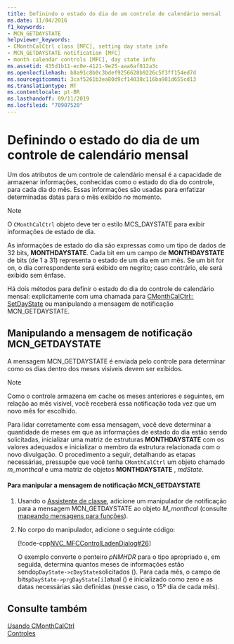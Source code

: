 ```yaml
---
title: Definindo o estado do dia de um controle de calendário mensal
ms.date: 11/04/2016
f1_keywords:
- MCN_GETDAYSTATE
helpviewer_keywords:
- CMonthCalCtrl class [MFC], setting day state info
- MCN_GETDAYSTATE notification [MFC]
- month calendar controls [MFC], day state info
ms.assetid: 435d1b11-ec0e-4121-9e25-aaa6af812a3c
ms.openlocfilehash: b8a91c8b0c3bdef9256628b9226c5f3ff154ed7d
ms.sourcegitcommit: 3caf5261b3ea80d9cf14038c116ba981d655cd13
ms.translationtype: MT
ms.contentlocale: pt-BR
ms.lasthandoff: 09/11/2019
ms.locfileid: "70907520"
---
```

# <a name="setting-the-day-state-of-a-month-calendar-control"></a>Definindo o estado do dia de um controle de calendário mensal

Um dos atributos de um controle de calendário mensal é a capacidade de armazenar informações, conhecidas como o estado do dia do controle, para cada dia do mês. Essas informações são usadas para enfatizar determinadas datas para o mês exibido no momento.

> [!NOTE]
>  O `CMonthCalCtrl` objeto deve ter o estilo MCS_DAYSTATE para exibir informações de estado de dia.

As informações de estado do dia são expressas como um tipo de dados de 32 bits, **MONTHDAYSTATE**. Cada bit em um campo de **MONTHDAYSTATE** de bits (de 1 a 31) representa o estado de um dia em um mês. Se um bit for on, o dia correspondente será exibido em negrito; caso contrário, ele será exibido sem ênfase.

Há dois métodos para definir o estado do dia do controle de calendário mensal: explicitamente com uma chamada para [CMonthCalCtrl:: SetDayState](../mfc/reference/cmonthcalctrl-class.md#setdaystate) ou manipulando a mensagem de notificação MCN_GETDAYSTATE.

## <a name="handling-the-mcn_getdaystate-notification-message"></a>Manipulando a mensagem de notificação MCN_GETDAYSTATE

A mensagem MCN_GETDAYSTATE é enviada pelo controle para determinar como os dias dentro dos meses visíveis devem ser exibidos.

> [!NOTE]
>  Como o controle armazena em cache os meses anteriores e seguintes, em relação ao mês visível, você receberá essa notificação toda vez que um novo mês for escolhido.

Para lidar corretamente com essa mensagem, você deve determinar a quantidade de meses em que as informações de estado do dia estão sendo solicitadas, inicializar uma matriz de estruturas **MONTHDAYSTATE** com os valores adequados e inicializar o membro da estrutura relacionada com o novo divulgação. O procedimento a seguir, detalhando as etapas necessárias, pressupõe que você tenha `CMonthCalCtrl` um objeto chamado *m_monthcal* e uma matriz de objetos **MONTHDAYSTATE** , *mdState*.

#### <a name="to-handle-the-mcn_getdaystate-notification-message"></a>Para manipular a mensagem de notificação MCN_GETDAYSTATE

1. Usando o [Assistente de classe](reference/mfc-class-wizard.md), adicione um manipulador de notificação para a mensagem MCN_GETDAYSTATE ao objeto *M_monthcal* (consulte [mapeando mensagens para funções](../mfc/reference/mapping-messages-to-functions.md)).

1. No corpo do manipulador, adicione o seguinte código:

   [!code-cpp[NVC_MFCControlLadenDialog#26](../mfc/codesnippet/cpp/setting-the-day-state-of-a-month-calendar-control_1.cpp)]

   O exemplo converte o ponteiro *pNMHDR* para o tipo apropriado e, em seguida, determina quantos meses de informações estão sendo`pDayState->cDayState`solicitados (). Para cada mês, o campo de bits`pDayState->prgDayState[i]`atual () é inicializado como zero e as datas necessárias são definidas (nesse caso, o 15º dia de cada mês).

## <a name="see-also"></a>Consulte também

[Usando CMonthCalCtrl](../mfc/using-cmonthcalctrl.md)<br/>
[Controles](../mfc/controls-mfc.md)
